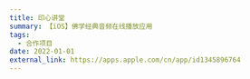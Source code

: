 ```yaml
---
title: 印心讲堂
summary: 【iOS】佛学经典音频在线播放应用
tags:
  - 合作项目
date: 2022-01-01
external_link: https://apps.apple.com/cn/app/id1345896764
---
```

